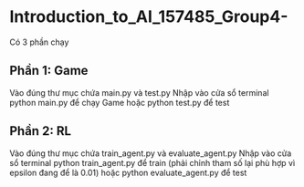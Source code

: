 # Introduction_to_AI_157485_Group4-
Có 3 phần chạy 
## Phần 1: Game 
 Vào đúng thư mục chứa main.py và test.py
 Nhập vào cửa sổ terminal python main.py để chạy Game hoặc python test.py để test
## Phần 2: RL
Vào đúng thư mục chứa train_agent.py và evaluate_agent.py 
Nhập vào cửa sổ terminal python train_agent.py để train (phải chỉnh tham số lại phù hợp vì epsilon đang để là 0.01) hoặc python evaluate_agent.py để test

